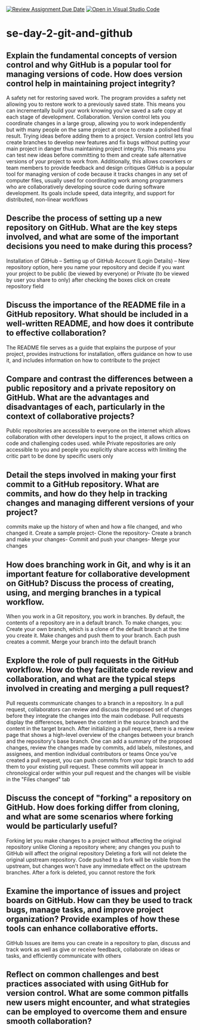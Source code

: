 [![Review Assignment Due Date](https://classroom.github.com/assets/deadline-readme-button-22041afd0340ce965d47ae6ef1cefeee28c7c493a6346c4f15d667ab976d596c.svg)](https://classroom.github.com/a/8wgCKhpZ)
[![Open in Visual Studio Code](https://classroom.github.com/assets/open-in-vscode-2e0aaae1b6195c2367325f4f02e2d04e9abb55f0b24a779b69b11b9e10269abc.svg)](https://classroom.github.com/online_ide?assignment_repo_id=15605938&assignment_repo_type=AssignmentRepo)
# se-day-2-git-and-github
## Explain the fundamental concepts of version control and why GitHub is a popular tool for managing versions of code. How does version control help in maintaining project integrity?
A safety net for restoring saved work. The program provides a safety net allowing you to restore work to a previously saved state. This means you can incrementally build your work knowing you've saved a safe copy at each stage of development.
Collaboration. Version control lets you coordinate changes in a large group, allowing you to work independently but with many people on the same project at once to create a polished final result.
Trying ideas before adding them to a project. Version control lets you create branches to develop new features and fix bugs without putting your main project in danger thus maintaining project integrity. This means you can test new ideas before committing to them and create safe alternative versions of your project to work from. Additionally, this allows coworkers or team members to provide feedback and design critiques 
GitHub is a popular tool for managing version of code because it tracks changes in any set of computer files, usually used for coordinating work among programmers who are collaboratively developing source code during software development. Its goals include speed, data integrity, and support for distributed, non-linear workflows

## Describe the process of setting up a new repository on GitHub. What are the key steps involved, and what are some of the important decisions you need to make during this process?
Installation of GitHub – Setting up of GitHub Account (Login Details) – New repository option, here you name your repository and decide if you want your project to be public (be viewed by everyone) or Private (to be viewed by user you share to only) after checking the boxes click on create repository field
## Discuss the importance of the README file in a GitHub repository. What should be included in a well-written README, and how does it contribute to effective collaboration?
The README file serves as a guide that explains the purpose of your project, provides instructions for installation, offers guidance on how to use it, and includes information on how to contribute to the project
## Compare and contrast the differences between a public repository and a private repository on GitHub. What are the advantages and disadvantages of each, particularly in the context of collaborative projects?
Public repositories are accessible to everyone on the internet which allows collaboration with other developers input to the project, it allows critics on code and challenging codes used. while Private repositories are only accessible to you and people you explicitly share access with limiting the critic part to be done by specific users only
## Detail the steps involved in making your first commit to a GitHub repository. What are commits, and how do they help in tracking changes and managing different versions of your project?
commits make up the history of when and how a file changed, and who changed it.
Create a sample project- Clone the repository- Create a branch and make your changes- Commit and push your changes- Merge your changes

## How does branching work in Git, and why is it an important feature for collaborative development on GitHub? Discuss the process of creating, using, and merging branches in a typical workflow.
When you work in a Git repository, you work in branches. By default, the contents of a repository are in a default branch. To make changes, you:
Create your own branch, which is a clone of the default branch at the time you create it. Make changes and push them to your branch. Each push creates a commit. Merge your branch into the default branch

## Explore the role of pull requests in the GitHub workflow. How do they facilitate code review and collaboration, and what are the typical steps involved in creating and merging a pull request?
Pull requests communicate changes to a branch in a repository. In a pull request, collaborators can review and discuss the proposed set of changes before they integrate the changes into the main codebase. Pull requests display the differences, between the content in the source branch and the content in the target branch.
After initializing a pull request, there is a review page that shows a high-level overview of the changes between your branch and the repository's base branch. One can add a summary of the proposed changes, review the changes made by commits, add labels, milestones, and assignees, and mention individual contributors or teams
Once you've created a pull request, you can push commits from your topic branch to add them to your existing pull request. These commits will appear in chronological order within your pull request and the changes will be visible in the "Files changed" tab

## Discuss the concept of "forking" a repository on GitHub. How does forking differ from cloning, and what are some scenarios where forking would be particularly useful?
Forking let you make changes to a project without affecting the original repository unlike Cloning a repository where; any changes you push to GitHub will affect the original repository
Deleting a fork will not delete the original upstream repository. Code pushed to a fork will be visible from the upstream, but changes won't have any immediate effect on the upstream branches. After a fork is deleted, you cannot restore the fork

## Examine the importance of issues and project boards on GitHub. How can they be used to track bugs, manage tasks, and improve project organization? Provide examples of how these tools can enhance collaborative efforts.
GitHub Issues are items you can create in a repository to plan, discuss and track work as well as give or receive feedback, collaborate on ideas or tasks, and efficiently communicate with others
## Reflect on common challenges and best practices associated with using GitHub for version control. What are some common pitfalls new users might encounter, and what strategies can be employed to overcome them and ensure smooth collaboration?
